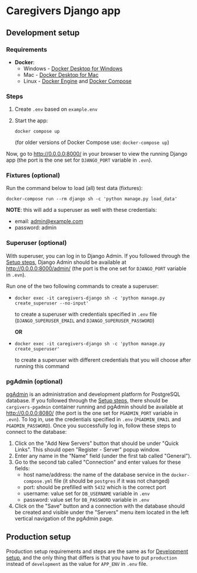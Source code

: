 # Caregivers Django app

## Development setup

### Requirements

- **Docker**:
    - Windows - [Docker Desktop for Windows](https://docs.docker.com/docker-for-windows/install/)
    - Mac - [Docker Desktop for Mac](https://docs.docker.com/docker-for-mac/install/)
    - Linux - [Docker Engine](https://docs.docker.com/engine/install/#server)
      and [Docker Compose](https://docs.docker.com/compose/install/)

### Steps

1. Create `.env` based on `example.env`
2. Start the app:

   `docker compose up`

   (for older versions of Docker Compose use: `docker-compose up`)

Now, go to http://0.0.0.0:8000/ in your browser to view the running Django app
(the port is the one set for `DJANGO_PORT` variable in `.evn`).

### Fixtures (optional)

Run the command below to load (all) test data (fixtures):

    docker-compose run --rm django sh -c 'python manage.py load_data'

**NOTE**: this will add a superuser as well with these credentials:

- email: admin@example.com
- password: admin

### Superuser (optional)

With superuser, you can log in to Django Admin. If you followed through the
[Setup steps](#setup-steps), Django Admin should be available at http://0.0.0.0:8000/admin/
(the port is the one set for `DJANGO_PORT` variable in `.evn`).

Run one of the two following commands to create a superuser:

- `docker exec -it caregivers-django sh -c 'python manage.py create_superuser --no-input'`

  to create a superuser with credentials specified in `.env` file (`DJANGO_SUPERUSER_EMAIL` and
  `DJANGO_SUPERUSER_PASSWORD`)

  **OR**

- `docker exec -it caregivers-django sh -c 'python manage.py create_superuser'`

  to create a superuser with different credentials that you will choose after running this
  command

### pgAdmin (optional)

[pgAdmin](https://www.pgadmin.org/) is an administration and development platform for PostgreSQL
database. If you followed through the [Setup steps](#setup-steps), there should be
`cargivers-pgadmin` container running and pgAdmin should be available at http://0.0.0.0:8080/
(the port is the one set for `PGADMIN_PORT` variable in `.evn`). To log in, use the credentials
specified in `.env` (`PGADMIN_EMAIL` and `PGADMIN_PASSWORD`). Once you successfully log in,
follow these steps to connect to the database:

1. Click on the "Add New Servers" button that should be under "Quick Links". This should open
   "Register - Server" popup window.
2. Enter any name in the "Name" field (under the first tab called "General").
3. Go to the second tab called "Connection" and enter values for these fields:
    - host name/address: the name of the database service in the `docker-compose.yml` file (it
      should be `postgres` if it was not changed)
    - port: should be prefilled with `5432` which is the correct port
    - username: value set for `DB_USERNAME` variable in `.env`
    - password: value set for `DB_PASSWORD` variable in `.env`
4. Click on the "Save" button and a connection with the database should be created and visible
   under the "Servers" menu item located in the left vertical navigation of the pgAdmin page.

## Production setup

Production setup requirements and steps are the same as for [Development setup](#development-setup),
and the only thing that differs is that you have to put `production` instead of `development` as the
value for `APP_ENV` in `.env` file.
